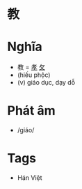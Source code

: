 # 教

# Nghĩa
* 教 = [孝](孝.md) [攵](攵.md)
* (hiếu phộc)
* (v) giáo dục, dạy dỗ

# Phát âm
* /giáo/

# Tags
* Hán Việt

<script>window.HANZI_FIELD='教';</script>
